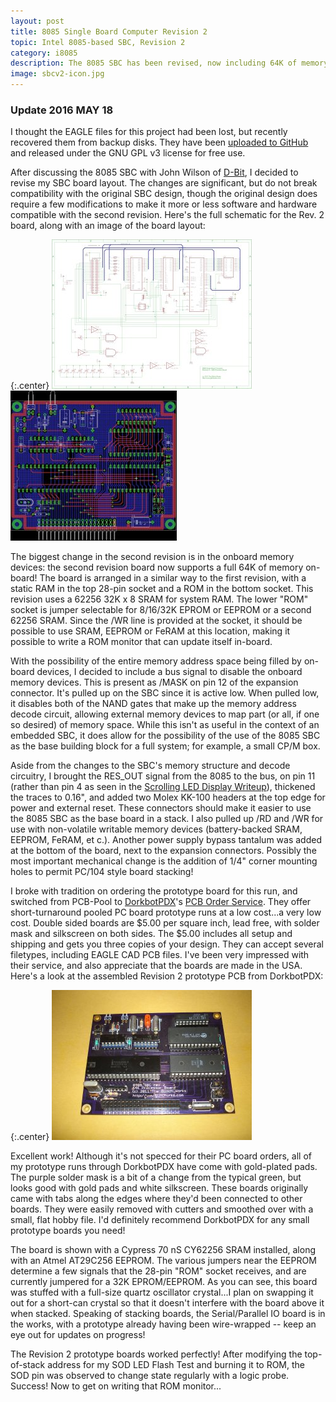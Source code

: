 ```yaml
---
layout: post
title: 8085 Single Board Computer Revision 2
topic: Intel 8085-based SBC, Revision 2
category: i8085
description: The 8085 SBC has been revised, now including 64K of memory devices on-board, a cleaner layout, thicker traces, a few more expansion bus signals, and corner mounting holes!
image: sbcv2-icon.jpg
---
```


### Update 2016 MAY 18

I thought the EAGLE files for this project had been lost, but recently recovered them from backup disks. They have been [uploaded to GitHub](https://github.com/glitchwrks/8085_sbc) and released under the GNU GPL v3 license for free use.

After discussing the 8085 SBC with John Wilson of [D-Bit](http://www.dbit.com/), I decided to revise my SBC board layout. The changes are significant, but do not break compatibility with the original SBC design, though the original design does require a few modifications to make it more or less software and hardware compatible with the second revision. Here's the full schematic for the Rev. 2 board, along with an image of the board layout:

{:.center}
[![Schematic](/images/8085/sbcv2/scaled/schematic.jpg)](/images/8085/sbcv2/schematic.png) [![Layout](/images/8085/sbcv2/scaled/layout.jpg)](/images/8085/sbcv2/layout.png)

The biggest change in the second revision is in the onboard memory devices: the second revision board now supports a full 64K of memory on-board! The board is arranged in a similar way to the first revision, with a static RAM in the top 28-pin socket and a ROM in the bottom socket. This revision uses a 62256 32K x 8 SRAM for system RAM. The lower "ROM" socket is jumper selectable for 8/16/32K EPROM or EEPROM or a second 62256 SRAM. Since the /WR line is provided at the socket, it should be possible to use SRAM, EEPROM or FeRAM at this location, making it possible to write a ROM monitor that can update itself in-board.

With the possibility of the entire memory address space being filled by on-board devices, I decided to include a bus signal to disable the onboard memory devices. This is present as /MASK on pin 12 of the expansion connector. It's pulled up on the SBC since it is active low. When pulled low, it disables both of the NAND gates that make up the memory address decode circuit, allowing external memory devices to map part (or all, if one so desired) of memory space. While this isn't as useful in the context of an embedded SBC, it does allow for the possibility of the use of the 8085 SBC as the base building block for a full system; for example, a small CP/M box.

Aside from the changes to the SBC's memory structure and decode circuitry, I brought the RES_OUT signal from the 8085 to the bus, on pin 11 (rather than pin 4 as seen in the [Scrolling LED Display Writeup](/2010/09/19/Scrolling-Display/)), thickened the traces to 0.16", and added two Molex KK-100 headers at the top edge for power and external reset. These connectors should make it easier to use the 8085 SBC as the base board in a stack. I also pulled up /RD and /WR for use with non-volatile writable memory devices (battery-backed SRAM, EEPROM, FeRAM, et c.). Another power supply bypass tantalum was added at the bottom of the board, next to the expansion connectors. Possibly the most important mechanical change is the addition of 1/4" corner mounting holes to permit PC/104 style board stacking!

I broke with tradition on ordering the prototype board for this run, and switched from PCB-Pool to [DorkbotPDX](http://dorkbotpdx.org/)'s [PCB Order Service](http://dorkbotpdx.org/wiki/pcb_order). They offer short-turnaround pooled PC board prototype runs at a low cost...a very low cost. Double sided boards are $5.00 per square inch, lead free, with solder mask and silkscreen on both sides. The $5.00 includes all setup and shipping and gets you three copies of your design. They can accept several filetypes, including EAGLE CAD PCB files. I've been very impressed with their service, and also appreciate that the boards are made in the USA. Here's a look at the assembled Revision 2 prototype PCB from DorkbotPDX:

{:.center}
[![Assembled PCB](/images/8085/sbcv2/scaled/assembled.jpg)](/images/8085/sbcv2/assembled.jpg)

Excellent work! Although it's not specced for their PC board orders, all of my prototype runs through DorkbotPDX have come with gold-plated pads. The purple solder mask is a bit of a change from the typical green, but looks good with gold pads and white silkscreen. These boards originally came with tabs along the edges where they'd been connected to other boards. They were easily removed with cutters and smoothed over with a small, flat hobby file. I'd definitely recommend DorkbotPDX for any small prototype boards you need!

The board is shown with a Cypress 70 nS CY62256 SRAM installed, along with an Atmel AT29C256 EEPROM. The various jumpers near the EEPROM determine a few signals that the 28-pin "ROM" socket receives, and are currently jumpered for a 32K EPROM/EEPROM. As you can see, this board was stuffed with a full-size quartz oscillator crystal...I plan on swapping it out for a short-can crystal so that it doesn't interfere with the board above it when stacked. Speaking of stacking boards, the Serial/Parallel IO board is in the works, with a prototype already having been wire-wrapped -- keep an eye out for updates on progress!

The Revision 2 prototype boards worked perfectly! After modifying the top-of-stack address for my SOD LED Flash Test and burning it to ROM, the SOD pin was observed to change state regularly with a logic probe. Success! Now to get on writing that ROM monitor... 
